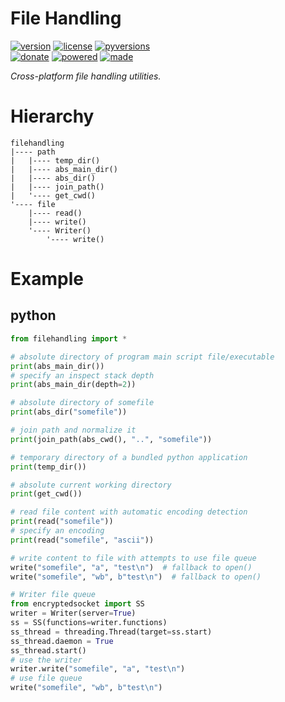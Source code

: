 # File Handling

<badges>[![version](https://img.shields.io/pypi/v/filehandling.svg)](https://pypi.org/project/filehandling/)
[![license](https://img.shields.io/pypi/l/filehandling.svg)](https://pypi.org/project/filehandling/)
[![pyversions](https://img.shields.io/pypi/pyversions/filehandling.svg)](https://pypi.org/project/filehandling/)  
[![donate](https://img.shields.io/badge/Donate-Paypal-0070ba.svg)](https://paypal.me/foxe6)
[![powered](https://img.shields.io/badge/Powered%20by-UTF8-red.svg)](https://paypal.me/foxe6)
[![made](https://img.shields.io/badge/Made%20with-PyCharm-red.svg)](https://paypal.me/foxe6)
</badges>

<i>Cross-platform file handling utilities.</i>

# Hierarchy
```
filehandling
|---- path
|   |---- temp_dir()
|   |---- abs_main_dir()
|   |---- abs_dir()
|   |---- join_path()
|   '---- get_cwd()
'---- file
    |---- read()
    |---- write()
    '---- Writer()
        '---- write()
```

# Example

## python
```python
from filehandling import *

# absolute directory of program main script file/executable
print(abs_main_dir())
# specify an inspect stack depth
print(abs_main_dir(depth=2))

# absolute directory of somefile
print(abs_dir("somefile"))

# join path and normalize it
print(join_path(abs_cwd(), "..", "somefile"))

# temporary directory of a bundled python application
print(temp_dir())

# absolute current working directory
print(get_cwd())

# read file content with automatic encoding detection
print(read("somefile"))
# specify an encoding
print(read("somefile", "ascii"))

# write content to file with attempts to use file queue
write("somefile", "a", "test\n")  # fallback to open()
write("somefile", "wb", b"test\n")  # fallback to open()

# Writer file queue
from encryptedsocket import SS
writer = Writer(server=True)
ss = SS(functions=writer.functions)
ss_thread = threading.Thread(target=ss.start)
ss_thread.daemon = True
ss_thread.start()
# use the writer
writer.write("somefile", "a", "test\n")
# use file queue
write("somefile", "wb", b"test\n")
```
